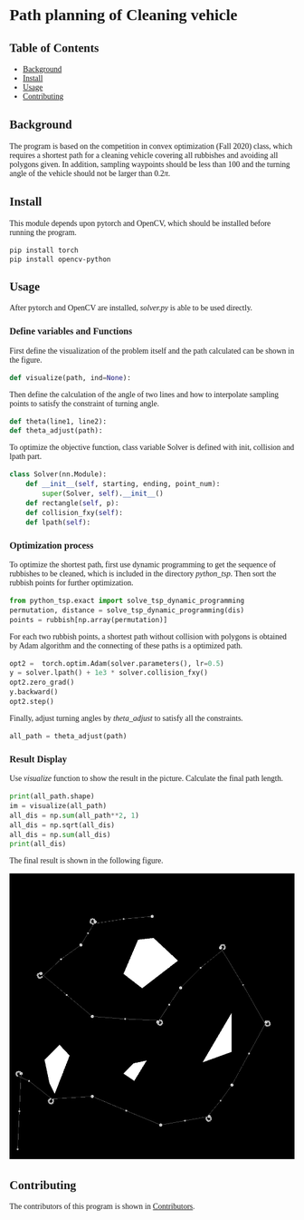 <font face="Times New Roman">

# Path planning of Cleaning vehicle

## Table of Contents

- [Background](#background)
- [Install](#install)
- [Usage](#usage)
- [Contributing](#Contributing)

## Background

The program is based on the competition in convex optimization (Fall 2020) class, which requires a shortest path for a cleaning vehicle covering all rubbishes and avoiding all polygons given. In addition, sampling waypoints should be less than 100 and the turning angle of the vehicle should not be larger than $0.2\pi$.

## Install

This module depends upon pytorch and OpenCV, which should be installed before running the program.

```
pip install torch
pip install opencv-python
```



## Usage

After pytorch and OpenCV are installed, *solver.py* is able to be used directly.

### Define variables and Functions

First define the visualization of the problem itself and the path calculated can be shown in the figure.

```python
def visualize(path, ind=None):
```

Then define the calculation of the angle of two lines and how to interpolate sampling points to satisfy the constraint of turning angle.

```python
def theta(line1, line2):
def theta_adjust(path):
```

To optimize the objective function,  class variable Solver is defined with init, collision and lpath part.

```python
class Solver(nn.Module):
    def __init__(self, starting, ending, point_num):
        super(Solver, self).__init__()
    def rectangle(self, p):
    def collision_fxy(self):
    def lpath(self):    
```

### Optimization process

To optimize the shortest path, first use dynamic programming to get the sequence of rubbishes to be cleaned, which is included in the directory *python_tsp*. Then sort the rubbish points for further optimization.

```python
from python_tsp.exact import solve_tsp_dynamic_programming
permutation, distance = solve_tsp_dynamic_programming(dis)
points = rubbish[np.array(permutation)]
```

For each two rubbish points, a shortest path without collision with polygons is obtained by Adam algorithm and the connecting of these paths is a optimized path.

```python
opt2 =  torch.optim.Adam(solver.parameters(), lr=0.5)
y = solver.lpath() + 1e3 * solver.collision_fxy()
opt2.zero_grad()
y.backward()
opt2.step()
```

Finally, adjust turning angles by *theta_adjust* to satisfy all the constraints.

```python
all_path = theta_adjust(path)
```

### Result Display

Use *visualize* function to show the result in the picture. Calculate the final path length.

```python
print(all_path.shape)
im = visualize(all_path)
all_dis = np.sum(all_path**2, 1)
all_dis = np.sqrt(all_dis)
all_dis = np.sum(all_dis)
print(all_dis)
```

The final result is shown in the following figure.

![result](https://github.com/zhenyuw16/path-planning/blob/main/result.png)

## Contributing

The contributors of this program is shown in [Contributors](https://github.com/zhenyuw16/path-planning/graphs/contributors). 



